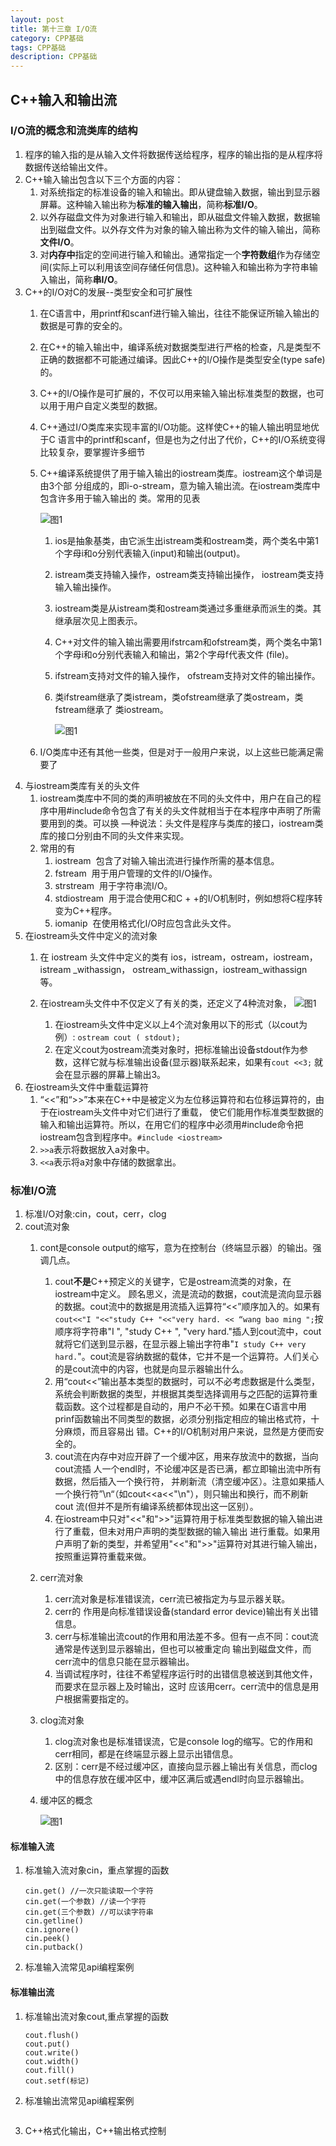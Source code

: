 ```yaml
---
layout: post
title: 第十三章 I/O流
category: CPP基础
tags: CPP基础
description: CPP基础
---  
```


## C++输入和输出流

###  I/O流的概念和流类库的结构
1. 程序的输入指的是从输入文件将数据传送给程序，程序的输出指的是从程序将数据传送给输出文件。
2. C++输入输出包含以下三个方面的内容：
    1. 对系统指定的标准设备的输入和输出。即从键盘输入数据，输出到显示器屏幕。这种输入输出称为**标准的输入输出**，简称**标准I/O**。
    2. 以外存磁盘文件为对象进行输入和输出，即从磁盘文件输入数据，数据输出到磁盘文件。以外存文件为对象的输入输出称为文件的输入输出，简称**文件I/O**。
    3. 对**内存中**指定的空间进行输入和输出。通常指定一个**字符数组**作为存储空间(实际上可以利用该空间存储任何信息)。这种输入和输出称为字符串输入输出，简称**串I/O**。
3. C++的I/O对C的发展--类型安全和可扩展性
    1. 在C语言中，用printf和scanf进行输入输出，往往不能保证所输入输出的数据是可靠的安全的。
    2. 在C++的输入输出中，编译系统对数据类型进行严格的检查，凡是类型不正确的数据都不可能通过编译。因此C++的I/O操作是类型安全(type safe)的。
    3. C++的I/O操作是可扩展的，不仅可以用来输入输出标准类型的数据，也可以用于用户自定义类型的数据。
    4. C++通过I/O类库来实现丰富的I/O功能。这样使C++的输人输出明显地优于C 语言中的printf和scanf，但是也为之付出了代价，C++的I/O系统变得比较复杂，要掌握许多细节
    5. C++编译系统提供了用于输入输出的iostream类库。iostream这个单词是由3个部 分组成的，即i-o-stream，意为输入输出流。在iostream类库中包含许多用于输入输出的 类。常用的见表
        
        ![图1](https://raw.githubusercontent.com/zhoghua123/imgsBed/master/cpp21.png)
        
        1. ios是抽象基类，由它派生出istream类和ostream类，两个类名中第1个字母i和o分别代表输入(input)和输出(output)。
        2. istream类支持输入操作，ostream类支持输出操作， iostream类支持输入输出操作。
        3. iostream类是从istream类和ostream类通过多重继承而派生的类。其继承层次见上图表示。
        4. C++对文件的输入输出需要用ifstrcam和ofstream类，两个类名中第1个字母i和o分别代表输入和输出，第2个字母f代表文件 (file)。
        5. ifstream支持对文件的输入操作， ofstream支持对文件的输出操作。
        6. 类ifstream继承了类istream，类ofstream继承了类ostream，类fstream继承了 类iostream。
        
            ![图1](https://raw.githubusercontent.com/zhoghua123/imgsBed/master/cpp22.png)
    6. I/O类库中还有其他一些类，但是对于一般用户来说，以上这些已能满足需要了
4. 与iostream类库有关的头文件 
    1. iostream类库中不同的类的声明被放在不同的头文件中，用户在自己的程序中用#include命令包含了有关的头文件就相当于在本程序中声明了所需 要用到的类。可以换 —种说法：头文件是程序与类库的接口，iostream类库的接口分别由不同的头文件来实现。
    2. 常用的有 
        1. iostream  包含了对输入输出流进行操作所需的基本信息。
        2. fstream  用于用户管理的文件的I/O操作。
        3. strstream  用于字符串流I/O。
        4. stdiostream  用于混合使用C和C + +的I/O机制时，例如想将C程序转变为C++程序。
        5. iomanip  在使用格式化I/O时应包含此头文件。
5. 在iostream头文件中定义的流对象
    1. 在 iostream 头文件中定义的类有 ios，istream，ostream，iostream，istream _withassign， ostream_withassign，iostream_withassign 等。
    2. 在iostream头文件中不仅定义了有关的类，还定义了4种流对象，
        ![图1](https://raw.githubusercontent.com/zhoghua123/imgsBed/master/cpp23.png)
        
        1. 在iostream头文件中定义以上4个流对象用以下的形式（以cout为例）: `ostream cout ( stdout);`
        2. 在定义cout为ostream流类对象时，把标准输出设备stdout作为参数，这样它就与标准输出设备(显示器)联系起来，如果有`cout <<3;` 就会在显示器的屏幕上输出3。
6. 在iostream头文件中重载运算符
    1. “<<”和“>>”本来在C++中是被定义为左位移运算符和右位移运算符的，由于在iostream头文件中对它们进行了重载， 使它们能用作标准类型数据的输入和输出运算符。所以，在用它们的程序中必须用#include命令把iostream包含到程序中。`#include <iostream>`
    2. `>>a`表示将数据放入a对象中。
    3. `<<a`表示将a对象中存储的数据拿出。

### 标准I/O流
1. 标准I/O对象:cin，cout，cerr，clog
2. cout流对象
    1. cont是console output的缩写，意为在控制台（终端显示器）的输出。强调几点。
        1. cout**不是**C++预定义的关键字，它是ostream流类的对象，在iostream中定义。 顾名思义，流是流动的数据，cout流是流向显示器的数据。cout流中的数据是用流插入运算符“<<”顺序加入的。如果有`cout<<"I "<<"study C++ "<<"very hard. << “wang bao ming ";`按顺序将字符串"I ", "study C++ ", "very hard."插人到cout流中，cout就将它们送到显示器，在显示器上输出字符串"`I study C++ very hard.`"。cout流是容纳数据的载体，它并不是一个运算符。人们关心的是cout流中的内容，也就是向显示器输出什么。
        2. 用“cout<<”输出基本类型的数据时，可以不必考虑数据是什么类型，系统会判断数据的类型，并根据其类型选择调用与之匹配的运算符重 载函数。这个过程都是自动的，用户不必干预。如果在C语言中用prinf函数输出不同类型的数据，必须分别指定相应的输出格式符，十分麻烦，而且容易出 错。C++的I/O机制对用户来说，显然是方便而安全的。
        3. cout流在内存中对应开辟了一个缓冲区，用来存放流中的数据，当向cout流插 人一个endl时，不论缓冲区是否已满，都立即输出流中所有数据，然后插入一个换行符， 并刷新流（清空缓冲区）。注意如果插人一个换行符”\n“（如cout<<a<<"\n"），则只输出和换行，而不刷新cout 流(但并不是所有编译系统都体现出这一区别）。
        4. 在iostream中只对"<<"和">>"运算符用于标准类型数据的输入输出进行了重载，但未对用户声明的类型数据的输入输出 进行重载。如果用户声明了新的类型，并希望用"<<"和">>"运算符对其进行输入输出，按照重运算符重载来做。
    2. cerr流对象
        1. cerr流对象是标准错误流，cerr流已被指定为与显示器关联。
        2. cerr的 作用是向标准错误设备(standard error device)输出有关出错信息。
        3. cerr与标准输出流cout的作用和用法差不多。但有一点不同：cout流通常是传送到显示器输出，但也可以被重定向 输出到磁盘文件，而cerr流中的信息只能在显示器输出。
        4. 当调试程序时，往往不希望程序运行时的出错信息被送到其他文件，而要求在显示器上及时输出，这时 应该用cerr。cerr流中的信息是用户根据需要指定的。
    3. clog流对象
        1. clog流对象也是标准错误流，它是console log的缩写。它的作用和cerr相同，都是在终端显示器上显示出错信息。
        2. 区别：cerr是不经过缓冲区，直接向显示器上输出有关信息，而clog中的信息存放在缓冲区中，缓冲区满后或遇endl时向显示器输出。
    4. 缓冲区的概念
        
        ![图1](https://raw.githubusercontent.com/zhoghua123/imgsBed/master/cpp24.png)


#### 标准输入流
1. 标准输入流对象cin，重点掌握的函数
    
    ```
    cin.get() //一次只能读取一个字符
    cin.get(一个参数) //读一个字符
    cin.get(三个参数) //可以读字符串
    cin.getline()
    cin.ignore()
    cin.peek()
    cin.putback()
    ```
2. 标准输入流常见api编程案例


#### 标准输出流
1. 标准输出流对象cout,重点掌握的函数
    
    ```
    cout.flush()
    cout.put()
    cout.write()
    cout.width()
    cout.fill()
    cout.setf(标记)
    ```
2. 标准输出流常见api编程案例
    
    ```
    
    ```
3. C++格式化输出，C++输出格式控制
    
    

